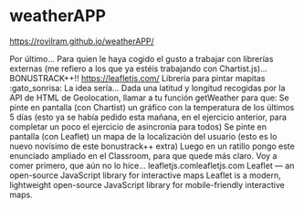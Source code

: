 # weatherAPP

https://rovilram.github.io/weatherAPP/



Por último...
Para quien le haya cogido el gusto a trabajar con librerías externas (me refiero a los que ya estéis trabajando con Chartist.js)...
BONUSTRACK++!!
https://leafletjs.com/
Librería para pintar mapitas :gato_sonrisa:
La idea sería...
Dada una latitud y longitud recogidas por la API de HTML de Geolocation, llamar a tu función getWeather para que:
Se pinte en pantalla (con Chartist) un gráfico con la temperatura de los últimos 5 días (esto ya se había pedido esta mañana, en el ejercicio anterior, para completar un poco el ejercicio de asincronía para todos)
Se pinte en pantalla (con Leaflet) un mapa de la localización del usuario (esto es lo nuevo novísimo de este bonustrack++ extra)
Luego en un ratillo pongo este enunciado ampliado en el Classroom, para que quede más claro.
Voy a comer primero, que aún no lo hice...
leafletjs.comleafletjs.com
Leaflet — an open-source JavaScript library for interactive maps
Leaflet is a modern, lightweight open-source JavaScript library for mobile-friendly interactive maps.
